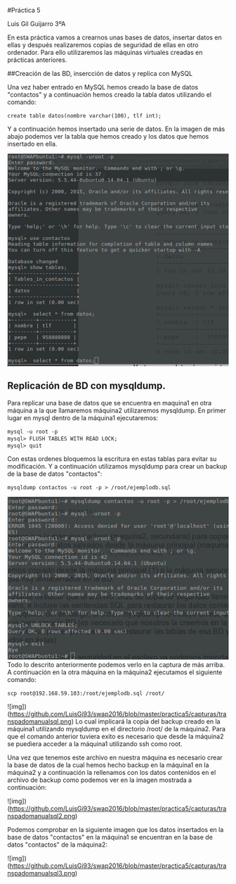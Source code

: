 #Práctica 5

Luis Gil Guijarro 3ºA


En esta práctica vamos a crearnos unas bases de datos, insertar datos en ellas y después realizaremos copias de seguridad de ellas en otro ordenador. Para ello utilizaremos las máquinas virtuales creadas en prácticas anteriores.

##Creación de las BD, insercción de datos y replica con MySQL

Una vez haber entrado en MySQL hemos creado la base de datos "contactos"  y a continuación hemos creado la tabla datos utilizando el comando:
```
create table datos(nombre varchar(100), tlf int);
```

Y a continuación hemos insertado una serie de datos. En la imagen de más abajo podemos ver la tabla que hemos creado y los datos que hemos insertado en ella.

![img](https://github.com/LuisGi93/swap2016/blob/master/practica5/capturas/insertardatossql.png)

## Replicación de BD con mysqldump.

Para replicar una base de datos que se encuentra en maquina1 en otra máquina a la que llamaremos máquina2 utilizaremos mysqldump. En primer lugar en mysql dentro de la máquina1 ejecutaremos:

```
mysql -u root -p
mysql> FLUSH TABLES WITH READ LOCK;
mysql> quit

```
Con estas ordenes bloquemos la escritura en estas tablas para evitar su modificación.
Y a continuación utilizamos mysqldump para crear un backup de la base de datos "contactos":

```
mysqldump contactos -u root -p > /root/ejemplodb.sql
```


![img](https://github.com/LuisGi93/swap2016/blob/master/practica5/capturas/unlocksqll.png)
Todo lo descrito anteriormente podemos verlo en la captura de más arriba. A continuación en la otra máquina en la máquina2 ejecutamos el siguiente comando:
```
scp root@192.168.59.103:/root/ejemplodb.sql /root/

```

![img])(https://github.com/LuisGi93/swap2016/blob/master/practica5/capturas/transpadomanualsql.png)
Lo cual implicará la copia del backup creado en la máquina1 utilizando mysqldump en el directorio /root/ de la máquina2. Para que el comando anterior tuviera exito es necesario que desde la máquina2 se puediera acceder a la máquina1 utilizando ssh como root.

Una vez que tenemos este archivo en nuestra máquina es necesario crear la base de datos de la cual hemos hecho backup en la máquina1 en la máquina2 y a continuación la rellenamos con los datos contenidos en el archivo de backup como podemos ver en la imagen mostrada a continuación:

![img])(https://github.com/LuisGi93/swap2016/blob/master/practica5/capturas/transpadomanualsql2.png)



Podemos comprobar en la siguiente imagen que los datos insertados en la base de datos "contactos" en la máquina1 se encuentran en la base de datos "contactos" de la máquina2:

![img])(https://github.com/LuisGi93/swap2016/blob/master/practica5/capturas/transpadomanualsql3.png)


